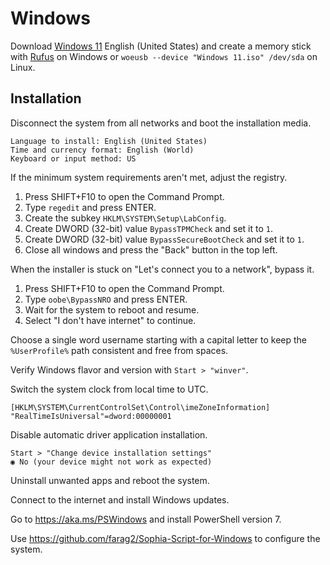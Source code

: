 # Windows
Download [Windows 11][win] English (United States) and create a memory stick with
[Rufus][ruf] on Windows or `woeusb --device "Windows 11.iso" /dev/sda` on Linux.

## Installation
Disconnect the system from all networks and boot the installation media.

```
Language to install: English (United States)
Time and currency format: English (World)
Keyboard or input method: US
```

If the minimum system requirements aren't met, adjust the registry.

1. Press SHIFT+F10 to open the Command Prompt.
2. Type `regedit` and press ENTER.
3. Create the subkey `HKLM\SYSTEM\Setup\LabConfig`.
4. Create DWORD (32-bit) value `BypassTPMCheck` and set it to `1`.
5. Create DWORD (32-bit) value `BypassSecureBootCheck` and set it to `1`.
6. Close all windows and press the "Back" button in the top left.

When the installer is stuck on "Let's connect you to a network", bypass it.

1. Press SHIFT+F10 to open the Command Prompt.
2. Type `oobe\BypassNRO` and press ENTER.
3. Wait for the system to reboot and resume.
4. Select "I don't have internet" to continue.

Choose a single word username starting with a capital letter to keep the
`%UserProfile%` path consistent and free from spaces.

Verify Windows flavor and version with `Start > "winver"`.

Switch the system clock from local time to UTC.

```reg
[HKLM\SYSTEM\CurrentControlSet\Control\imeZoneInformation]
"RealTimeIsUniversal"=dword:00000001
```

Disable automatic driver application installation.

```
Start > "Change device installation settings"
◉ No (your device might not work as expected)
```

Uninstall unwanted apps and reboot the system.

Connect to the internet and install Windows updates.

Go to <https://aka.ms/PSWindows> and install PowerShell version 7.

Use <https://github.com/farag2/Sophia-Script-for-Windows> to configure the system.

[win]: https://www.microsoft.com/en-us/software-download/windows11
[ruf]: https://rufus.ie/en/